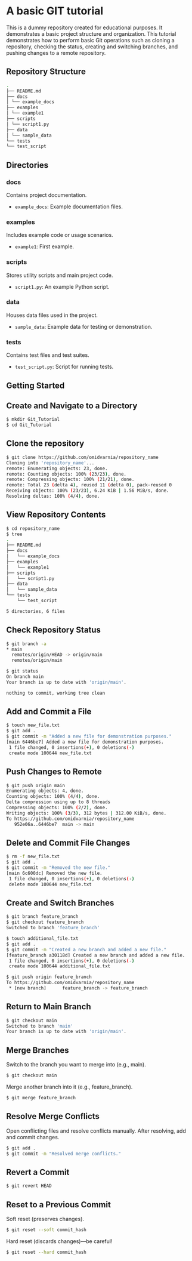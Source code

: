 # A basic GIT tutorial

This is a dummy repository created for educational purposes. It demonstrates a basic project structure and organization. This tutorial demonstrates how to perform basic Git operations such as cloning a repository, checking the status, creating and switching branches, and pushing changes to a remote repository.

## Repository Structure
```bash
.
├── README.md
├── docs
│ └── example_docs
├── examples
│ └── example1
├── scripts
│ └── script1.py
├── data
│ └── sample_data
└── tests
└── test_script
```

## Directories

### docs

Contains project documentation.

- `example_docs`: Example documentation files.

### examples

Includes example code or usage scenarios.

- `example1`: First example.

### scripts

Stores utility scripts and main project code.

- `script1.py`: An example Python script.

### data

Houses data files used in the project.

- `sample_data`: Example data for testing or demonstration.

### tests

Contains test files and test suites.

- `test_script.py`: Script for running tests.

## Getting Started

## Create and Navigate to a Directory

```bash
$ mkdir Git_Tutorial
$ cd Git_Tutorial
```

## Clone the repository
```bash
$ git clone https://github.com/omidvarnia/repository_name
Cloning into 'repository_name'...
remote: Enumerating objects: 23, done.
remote: Counting objects: 100% (23/23), done.
remote: Compressing objects: 100% (21/21), done.
remote: Total 23 (delta 4), reused 11 (delta 0), pack-reused 0
Receiving objects: 100% (23/23), 6.24 KiB | 1.56 MiB/s, done.
Resolving deltas: 100% (4/4), done.
```

## View Repository Contents
```bash
$ cd repository_name
$ tree
.
├── README.md
├── docs
│   └── example_docs
├── examples
│   └── example1
├── scripts
│   └── script1.py
├── data
│   └── sample_data
└── tests
    └── test_script

5 directories, 6 files
```

## Check Repository Status
```bash
$ git branch -a
* main
  remotes/origin/HEAD -> origin/main
  remotes/origin/main

$ git status
On branch main
Your branch is up to date with 'origin/main'.

nothing to commit, working tree clean
```

## Add and Commit a File
```bash
$ touch new_file.txt
$ git add .
$ git commit -m "Added a new file for demonstration purposes."
[main 6446be7] Added a new file for demonstration purposes.
 1 file changed, 0 insertions(+), 0 deletions(-)
 create mode 100644 new_file.txt
```

## Push Changes to Remote
```bash
$ git push origin main
Enumerating objects: 4, done.
Counting objects: 100% (4/4), done.
Delta compression using up to 8 threads
Compressing objects: 100% (2/2), done.
Writing objects: 100% (3/3), 312 bytes | 312.00 KiB/s, done.
To https://github.com/omidvarnia/repository_name
   952e06a..6446be7  main -> main
```

## Delete and Commit File Changes
```bash
$ rm -f new_file.txt
$ git add .
$ git commit -m "Removed the new file."
[main 6c600dc] Removed the new file.
 1 file changed, 0 insertions(+), 0 deletions(-)
 delete mode 100644 new_file.txt
```

## Create and Switch Branches
```bash
$ git branch feature_branch
$ git checkout feature_branch
Switched to branch 'feature_branch'

$ touch additional_file.txt
$ git add .
$ git commit -m "Created a new branch and added a new file."
[feature_branch a30118d] Created a new branch and added a new file.
 1 file changed, 0 insertions(+), 0 deletions(-)
 create mode 100644 additional_file.txt

$ git push origin feature_branch
To https://github.com/omidvarnia/repository_name
 * [new branch]      feature_branch -> feature_branch
```

## Return to Main Branch
```bash
$ git checkout main
Switched to branch 'main'
Your branch is up to date with 'origin/main'.
```

## Merge Branches
Switch to the branch you want to merge into (e.g., main).
```bash
$ git checkout main
```
Merge another branch into it (e.g., feature_branch).
```bash
$ git merge feature_branch
```

## Resolve Merge Conflicts
Open conflicting files and resolve conflicts manually. After resolving, add and commit changes.
```bash
$ git add .
$ git commit -m "Resolved merge conflicts."
```

## Revert a Commit
```bash
$ git revert HEAD
```

## Reset to a Previous Commit
Soft reset (preserves changes).
```bash
$ git reset --soft commit_hash
```
Hard reset (discards changes)—be careful!
```bash
$ git reset --hard commit_hash
```
